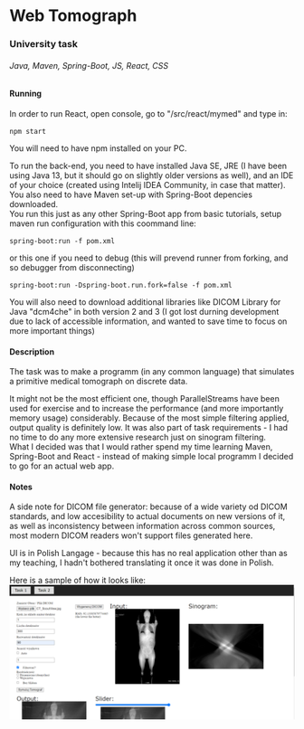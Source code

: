 # Web Tomograph
### University task
###### Java, Maven, Spring-Boot, JS, React, CSS
#### Running
In order to run React, open console, go to "/src/react/mymed" and type in:  
```
npm start
```
You will need to have npm installed on your PC.

To run the back-end, you need to have installed Java SE, JRE (I have been using Java 13, but it should go on slightly older versions as well),
and an IDE of your choice (created using Intelij IDEA Community, in case that matter).  
You also need to have Maven set-up with Spring-Boot depencies downloaded.  
You run this just as any other Spring-Boot app from basic tutorials, setup maven run configuration with this coommand line:  
```
spring-boot:run -f pom.xml
```
or this one if you need to debug (this will prevend runner from forking, and so debugger from disconnecting)  
```
spring-boot:run -Dspring-boot.run.fork=false -f pom.xml
```
You will also need to download additional libraries like DICOM Library for Java "dcm4che" in both version 2 and 3 (I got lost durning development due to lack of accessible information, and wanted to save time to focus on more important things)
#### Description
The task was to make a programm (in any common language) that simulates a primitive medical tomograph on discrete data.

It might not be the most efficient one, though ParallelStreams have been used for exercise and to increase the performance (and more importantly memory usage) considerably.
Because of the most simple filtering applied, output quality is definitely low. It was also part of task requirements - I had no time to do any more extensive research just on sinogram filtering.  
What I decided was that I would rather spend my time learning Maven, Spring-Boot and React - instead of making simple local programm I decided to go for an actual web app.
#### Notes
A side note for DICOM file generator: because of a wide variety od DICOM standards, and low accesibility to actual documents on new versions of it, as well as inconsistency between information across common sources, most modern DICOM readers won't support files generated here.

UI is in Polish Langage - because this has no real application other than as my teaching, I hadn't bothered translating it once it was done in Polish.

Here is a sample of how it looks like:
![Sample Screenshot](https://github.com/MikiWiX/University__Web-Tomograph/blob/main/Sample.png)
